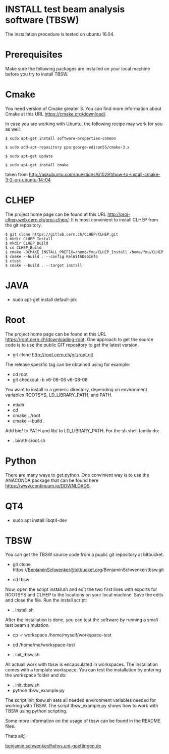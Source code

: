 
# INSTALL test beam analysis software (TBSW) 

The installation procedure is tested on ubuntu 16.04. 


# Prerequisites 

Make sure the following packages are installed on your local machine before you try to install TBSW. 

# Cmake 

You need version of Cmake greater 3. You can find more information about Cmake at this URL https://cmake.org/download/. 

In case you are working with Ubuntu, the following recipe may work for you as well: 

```
$ sudo apt-get install software-properties-common
```

```
$ sudo add-apt-repository ppa:george-edison55/cmake-3.x
```
```
$ sudo apt-get update
```
```
$ sudo apt-get install cmake
```

taken from http://askubuntu.com/questions/610291/how-to-install-cmake-3-2-on-ubuntu-14-04

# CLHEP 

The project home page can be found at this URL http://proj-clhep.web.cern.ch/proj-clhep/. It is most convinient to install CLHEP from the git 
repository. 

```
$ git clone https://gitlab.cern.ch/CLHEP/CLHEP.git
$ mkdir CLHEP_Install
$ mkdir CLHEP_Build
$ cd CLHEP_Build
$ cmake -DCMAKE_INSTALL_PREFIX=/home/fmu/CLHEP_Install /home/fmu/CLHEP
$ cmake --build . --config RelWithDebInfo
$ ctest
$ cmake --build . --target install
```

# JAVA #

- sudo apt-get install default-jdk

# Root #

The project home page can be found at this URL https://root.cern.ch/downloading-root. One approach to get the source code is to use the public GIT
repository to get the latest version.

- git clone http://root.cern.ch/git/root.git

The release specific tag can be obtained using for example:

- cd root
- git checkout -b v6-08-06 v6-08-06  

You want to install in a generic directory, depending on environment variables ROOTSYS, LD_LIBRARY_PATH, and PATH.

- mkdir <builddir>
- cd <builddir>
- cmake ../root
- cmake --build . 

Add bin/ to PATH and lib/ to LD_LIBRARY_PATH. For the sh shell family do:
   
- . bin/thisroot.sh

# Python #

There are many ways to get python. One convinient way is to use the ANACONDA package that can be found here https://www.continuum.io/DOWNLOADS. 

# QT4 #

- sudo apt install libqt4-dev    

# TBSW #  
 
You can get the TBSW source code from a puplic git repository at bitbucket.

- git clone https://BenjaminSchwenker@bitbucket.org/BenjaminSchwenker/tbsw.git

- cd tbsw


Now, open the script install.sh and edit the two first lines with exports for ROOTSYS and CLHEP to the locations on your local machine. Save the edits and 
close the file. Run the install script: 

- . install.sh

After the installation is done, you can test the software by running a small test beam simulation. 

- cp -r workspace /home/myself/workspace-test

- cd /home/me/workspace-test 

- . init_tbsw.sh 

All actuall work with tbsw is encapsulated in workspaces. The installation comes with a template workspace. You can test the installation by entering the 
workspace folder and do: 

- . init_tbsw.sh
- python tbsw_example.py


The script init_tbsw.sh sets all needed environment variables needed for working with TBSW. The script tbsw_example.py shows how to work with TBSW using 
python scripting. 


Some more information on the usage of tbsw can be found in the README files. 


Thats all;)	

benjamin.schwenker@phys.uni-goettingen.de


